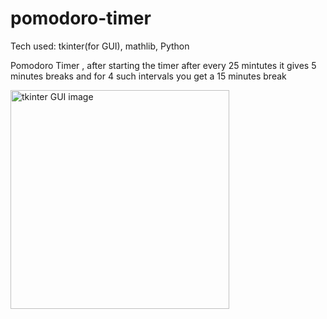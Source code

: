 # pomodoro-timer
Tech used: tkinter(for GUI), mathlib, Python

Pomodoro Timer , after starting the timer after every 25 mintutes it gives 5 minutes breaks and for 4 such intervals you get a 15 minutes break<br>

<p align="left">
  <img src="https://user-images.githubusercontent.com/103744693/201470352-79fa336f-5325-4bbe-8756-01a43bfa1ed2.png" width="350" title="tkinter GUI image">
</p>

